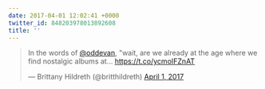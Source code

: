 ```yaml
---
date: 2017-04-01 12:02:41 +0000
twitter_id: 848203978013892608
title: ''
---
```


<blockquote class="twitter-tweet"><p lang="en" dir="ltr">In the words of <a href="https://twitter.com/oddEvan?ref_src=twsrc%5Etfw">@oddevan</a>, &quot;wait, are we already at the age where we find nostalgic albums at… <a href="https://t.co/ycmoIFZnAT">https://t.co/ycmoIFZnAT</a></p>&mdash; Brittany Hildreth (@britthildreth) <a href="https://twitter.com/britthildreth/status/848203904416444416?ref_src=twsrc%5Etfw">April 1, 2017</a></blockquote>
<script async src="https://platform.twitter.com/widgets.js" charset="utf-8"></script>
